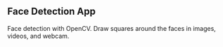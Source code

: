 ## Face Detection App
Face detection with OpenCV. Draw squares around the faces in images, videos, and webcam.
